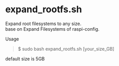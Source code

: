 # expand_rootfs.sh
Expand root filesystems to any size. <br/>
base on Expand Filesystems of raspi-config.  <br/>

Usage <br/>
> $ sudo bash expand_rootfs.sh [your_size_GB]

default size is 5GB <br/>
